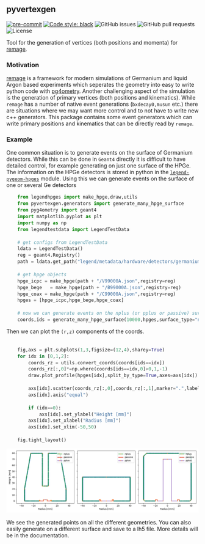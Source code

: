## pyvertexgen

[![pre-commit](https://img.shields.io/badge/pre--commit-enabled-brightgreen?logo=pre-commit&logoColor=white)](https://github.com/pre-commit/pre-commit)
[![Code style: black](https://img.shields.io/badge/code%20style-black-000000.svg)](https://github.com/psf/black)
![GitHub issues](https://img.shields.io/github/issues/tdixon97/pyvertexgen?logo=github)
![GitHub pull requests](https://img.shields.io/github/issues-pr/tdixon97/pyvertexgen?logo=github)
![License](https://img.shields.io/github/license/tdixon97/pyvertexgen)

Tool for the generation of vertices (both positions and momenta) for
[remage](https://github.com/legend-exp/remage).


### Motivation

[remage](https://github.com/legend-exp/remage) is a framework for modern simulations of Germanium and liquid Argon 
based experiments which seperates the geometry into easy to write python code with [pg4ometry](https://pyg4ometry.readthedocs.io/en/stable/).
Another challenging aspect of the simulation is the generation of primary vertices (both positions and kinematics). While `remage` has a number of
native event generations (`bxdecay0,musun` etc.) there are situations where we may want more control and to not have to write new c++ generators.
This package contains some event generators which can write primary positions and kinematics that can be directly read by `remage`.

### Example

One common situation is to generate events on the surface of Germanium detectors. While this can be done in `Geant4` directly it is difficult to have detailed control, for example generating on just one surface of the HPGe. The information on the HPGe detectors is stored in python in the [`legend-pygeom-hpges`](https://github.com/legend-exp/legend-pygeom-hpges/tree/main) module. Using this we can generate events on the surface of one or several Ge detectors

```python
    from legendhpges import make_hpge,draw,utils
    from pyvertexgen.generators import generate_many_hpge_surface
    from pyg4ometry import geant4
    import matplotlib.pyplot as plt
    import numpy as np
    from legendtestdata import LegendTestData

    # get configs from LegendTestData
    ldata = LegendTestData()
    reg = geant4.Registry()
    path = ldata.get_path("legend/metadata/hardware/detectors/germanium/diodes")

    # get hpge objects
    hpge_icpc = make_hpge(path + "/V99000A.json",registry=reg)
    hpge_bege   = make_hpge(path + "/B99000A.json",registry=reg)
    hpge_coax = make_hpge(path + "/C99000A.json",registry=reg)
    hpges = [hpge_icpc,hpge_bege,hpge_coax]

    # now we can generate events on the nplus (or pplus or passive) surface of the HPGes (or all surfaces)
    coords,ids = generate_many_hpge_surface(10000,hpges,surface_type="nplus")
```

Then we can plot the `(r,z)` components of the coords.

```python

    fig,axs = plt.subplots(1,3,figsize=(12,4),sharey=True)
    for idx in [0,1,2]:
        coords_rz = utils.convert_coords(coords[ids==idx])
        coords_rz[:,0]*=np.where(coords[ids==idx,0]>0,1,-1)
        draw.plot_profile(hpges[idx],split_by_type=True,axes=axs[idx])
        
        axs[idx].scatter(coords_rz[:,0],coords_rz[:,1],marker=".",label="gen. points")
        axs[idx].axis("equal")
        
        if (idx==0):
            axs[idx].set_ylabel("Height [mm]")
        axs[idx].set_xlabel("Radius [mm]")
        axs[idx].set_xlim(-50,50)

    fig.tight_layout()
```
![output](docs/gen.png)

We see the generated points on all the different geometries. You can also easily generate on a different surface and save to a lh5 file.
More details will be in the documentation.

